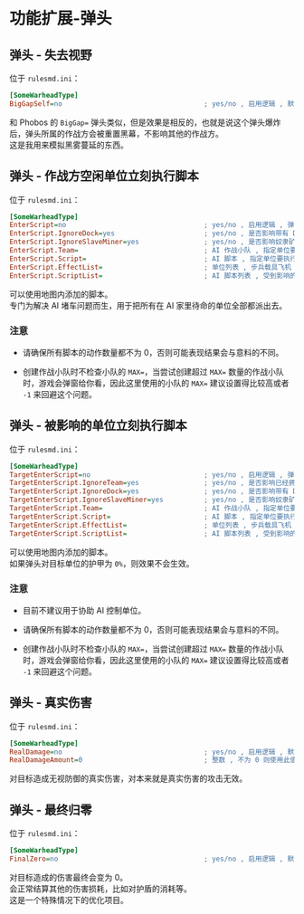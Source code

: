 # 功能扩展-弹头

## 弹头 - 失去视野

位于 `rulesmd.ini`：

```ini
[SomeWarheadType]
BigGapSelf=no                                   ; yes/no , 启用逻辑 , 默认值是 no
```

和 Phobos 的 `BigGap=` 弹头类似，但是效果是相反的，也就是说这个弹头爆炸后，弹头所属的作战方会被重置黑幕，不影响其他的作战方。  
这是我用来模拟黑雾蔓延的东西。



## 弹头 - 作战方空闲单位立刻执行脚本

位于 `rulesmd.ini`：

```ini
[SomeWarheadType]
EnterScript=no                                  ; yes/no , 启用逻辑 , 弹头引爆后 , 属于该作战方的所有无小队单位会立刻加入小队并执行指定的脚本 , 默认值是 no
EnterScript.IgnoreDock=yes                      ; yes/no , 是否影响带有 Dock 的单位 , yes = 不影响 , 不影响 EnterScript.EffectList 的选择
EnterScript.IgnoreSlaveMiner=yes                ; yes/no , 是否影响奴隶矿场 , yes = 不影响 , 不影响 EnterScript.EffectList 的选择
EnterScript.Team=                               ; AI 作战小队 , 指定单位要加入的作战小队的类型 , 每个单位一个独立的作战小队 , 如果不设定则逻辑不生效
EnterScript.Script=                             ; AI 脚本 , 指定单位要执行的脚本的类型 , 如果不指定则仅考虑 EnterScript.EffectList 的结果 , 如果指定则 EnterScript.EffectList 剩下的单位会使用此脚本
EnterScript.EffectList=                         ; 单位列表 , 步兵载具飞机 , 此为根据单位类型指定脚本的功能 , 如果不使用此部分逻辑则留空 (不写) 即可
EnterScript.ScriptList=                         ; AI 脚本列表 , 受到影响的单位要执行的脚本 , 需要与 EnterScript.EffectList 一一对应
```

可以使用地图内添加的脚本。  
专门为解决 AI 堵车问题而生，用于把所有在 AI 家里待命的单位全部都派出去。

### 注意

* 请确保所有脚本的动作数量都不为 0，否则可能表现结果会与意料的不同。

* 创建作战小队时不检查小队的 `MAX=`，当尝试创建超过 `MAX=` 数量的作战小队时，游戏会弹窗给你看，因此这里使用的小队的 `MAX=` 建议设置得比较高或者 `-1` 来回避这个问题。



## 弹头 - 被影响的单位立刻执行脚本

位于 `rulesmd.ini`：

```ini
[SomeWarheadType]
TargetEnterScript=no                            ; yes/no , 启用逻辑 , 弹头引爆后 , 被命中的单位会立刻加入小队并执行指定的脚本 , 默认值是 no
TargetEnterScript.IgnoreTeam=yes                ; yes/no , 是否影响已经拥有作战小队的单位 , yes = 不影响 , 会影响 TargetEnterScript.EffectList 的选择
TargetEnterScript.IgnoreDock=yes                ; yes/no , 是否影响带有 Dock 的单位 , yes = 不影响 , 不影响 TargetEnterScript.EffectList 的选择
TargetEnterScript.IgnoreSlaveMiner=yes          ; yes/no , 是否影响奴隶矿场 , yes = 不影响 , 不影响 TargetEnterScript.EffectList 的选择
TargetEnterScript.Team=                         ; AI 作战小队 , 指定单位要加入的作战小队的类型 , 每个单位一个独立的作战小队 , 如果不设定则逻辑不生效
TargetEnterScript.Script=                       ; AI 脚本 , 指定单位要执行的脚本的类型 , 如果不指定则仅考虑 TargetEnterScript.EffectList 的结果 , 如果指定则 TargetEnterScript.EffectList 剩下的单位会使用此脚本
TargetEnterScript.EffectList=                   ; 单位列表 , 步兵载具飞机 , 此为根据单位类型指定脚本的功能 , 如果不使用此部分逻辑则留空 (不写) 即可
TargetEnterScript.ScriptList=                   ; AI 脚本列表 , 受到影响的单位要执行的脚本 , 需要与 TargetEnterScript.EffectList 一一对应
```

可以使用地图内添加的脚本。  
如果弹头对目标单位的护甲为 `0%`，则效果不会生效。

### 注意

* 目前不建议用于协助 AI 控制单位。

* 请确保所有脚本的动作数量都不为 0，否则可能表现结果会与意料的不同。

* 创建作战小队时不检查小队的 `MAX=`，当尝试创建超过 `MAX=` 数量的作战小队时，游戏会弹窗给你看，因此这里使用的小队的 `MAX=` 建议设置得比较高或者 `-1` 来回避这个问题。



## 弹头 - 真实伤害

位于 `rulesmd.ini`：

```ini
[SomeWarheadType]
RealDamage=no                                   ; yes/no , 启用逻辑 , 默认值是 no
RealDamageAmount=0                              ; 整数 , 不为 0 则使用此值覆盖原本的伤害 , 默认值是 0
```

对目标造成无视防御的真实伤害，对本来就是真实伤害的攻击无效。



## 弹头 - 最终归零

位于 `rulesmd.ini`：

```ini
[SomeWarheadType]
FinalZero=no                                    ; yes/no , 启用逻辑 , 默认值是 no
```

对目标造成的伤害最终会变为 0。  
会正常结算其他的伤害损耗，比如对护盾的消耗等。  
这是一个特殊情况下的优化项目。